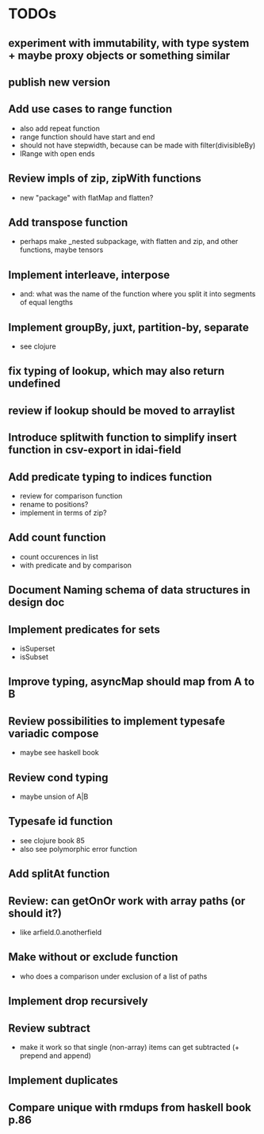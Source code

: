 # TODOs

## experiment with immutability, with type system + maybe proxy objects or something similar

## publish new version

## Add use cases to range function

* also add repeat function
* range function should have start and end
* should not have stepwidth, because can be made with filter(divisibleBy)
* lRange with open ends

## Review impls of zip, zipWith functions

* new "package" with flatMap and flatten?

## Add transpose function

* perhaps make _nested subpackage, with flatten and zip, and other functions, maybe tensors

## Implement interleave, interpose

* and: what was the name of the function where you split it into segments of equal lengths

## Implement groupBy, juxt, partition-by, separate

* see clojure

## fix typing of lookup, which may also return undefined

## review if lookup should be moved to arraylist

## Introduce splitwith function to simplify insert function in csv-export in idai-field

## Add predicate typing to indices function

* review for comparison function
* rename to positions?
* implement in terms of zip?

## Add count function

* count occurences in list
* with predicate and by comparison

## Document Naming schema of data structures in design doc

## Implement predicates for sets

* isSuperset
* isSubset

## Improve typing, asyncMap should map from A to B

## Review possibilities to implement typesafe variadic compose

* maybe see haskell book

## Review cond typing

* maybe unsion of A|B

## Typesafe id function 

* see clojure book 85
* also see polymorphic error function

## Add splitAt function

## Review: can getOnOr work with array paths (or should it?) 

* like arfield.0.anotherfield

## Make without or exclude function

* who does a comparison under exclusion of a list of paths

## Implement drop recursively

## Review subtract

* make it work so that single (non-array) items can get subtracted (+ prepend and append)

## Implement duplicates

## Compare unique with rmdups from haskell book p.86


